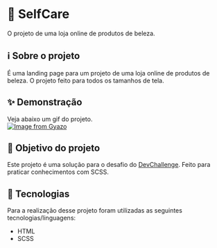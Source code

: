 # 💊 SelfCare

O projeto de uma loja online de produtos de beleza.

## ℹ Sobre o projeto

É uma landing page para um projeto de uma loja online de produtos de beleza. O projeto feito para todos os tamanhos de tela.

## ✨ Demonstração

Veja abaixo um gif do projeto.</br>
[![Image from Gyazo](https://i.gyazo.com/d598e7ab275d5dd04de7b5b58af2007e.gif)](https://gyazo.com/d598e7ab275d5dd04de7b5b58af2007e)

## 🎯 Objetivo do projeto

Este projeto é uma solução para o desafio do [DevChallenge](https://www.devchallenge.com.br/challenges/5f14fad2130a5d78f89d9642/details).
Feito para praticar conhecimentos com SCSS.

## 🤖 Tecnologias

Para a realização desse projeto foram utilizadas as seguintes tecnologias/linguagens:

- HTML
- SCSS
